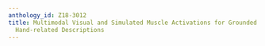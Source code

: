 ```yaml
---
anthology_id: Z18-3012
title: Multimodal Visual and Simulated Muscle Activations for Grounded Semantics of
  Hand-related Descriptions
---
```

